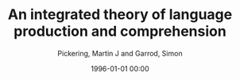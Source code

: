 ---
layout: post
title: An integrated theory of language production and comprehension 

date: 1996-01-01 00:00
author: Pickering, Martin J and Garrod, Simon
journal: Behavioral and Brain Sciences 

year: 2013
---